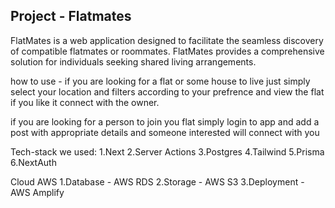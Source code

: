 ## Project -  Flatmates
FlatMates is a web application designed to facilitate the seamless discovery of compatible flatmates or roommates.
FlatMates provides a comprehensive solution for individuals seeking shared living arrangements.

how to use - if you are looking for a flat or some house to live just simply select your location and filters according to your prefrence and view the flat if you like it connect with the owner.

if you are looking for a person to join you flat simply login to app and add a post with appropriate details and someone interested will connect with you

Tech-stack we used:
 1.Next 
 2.Server Actions
 3.Postgres
 4.Tailwind
 5.Prisma
 6.NextAuth

Cloud AWS
 1.Database  - AWS RDS
 2.Storage - AWS S3
 3.Deployment - AWS Amplify

 
